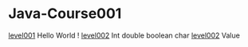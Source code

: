 # Java-Course001
<a href="https://github.com/VDEXSUS/Java-Course001/tree/main/level001" >level001</a> Hello World ! <a>
<a href="https://github.com/VDEXSUS/Java-Course001/tree/main/level002" >level002</a> Int double boolean char
<a href="https://github.com/VDEXSUS/Java-Course001/tree/main/Level003" >level002</a> Value
